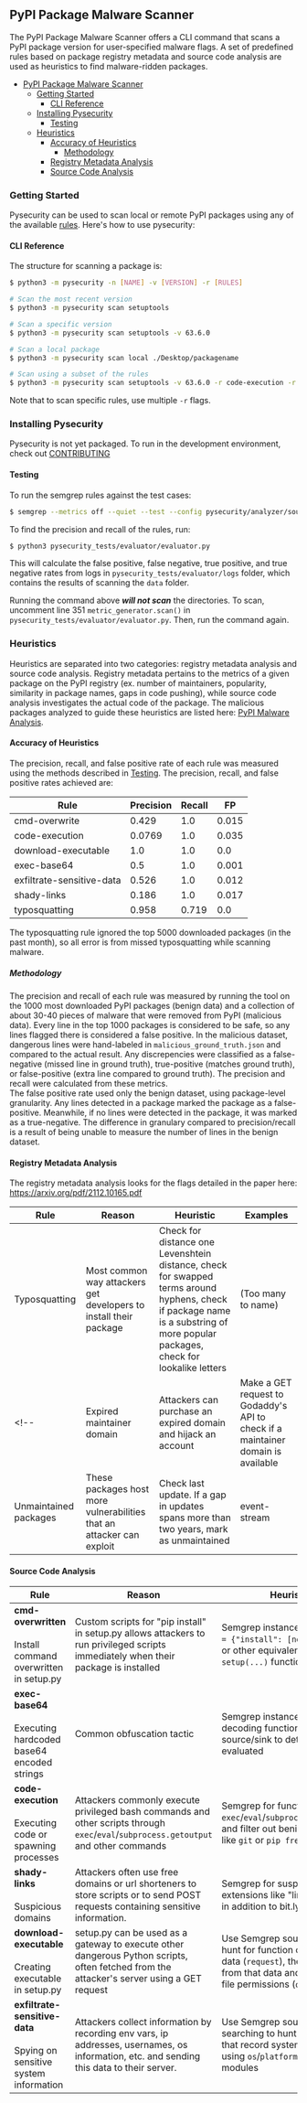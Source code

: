 ## PyPI Package Malware Scanner
The PyPI Package Malware Scanner offers a CLI command that scans a PyPI package version for user-specified malware flags. 
A set of predefined rules based on package registry metadata and source code analysis are used as heuristics to find malware-ridden packages.


- [PyPI Package Malware Scanner](#pypi-package-malware-scanner)
  - [Getting Started](#getting-started)
    - [CLI Reference](#cli-reference)
  - [Installing Pysecurity](#installing-pysecurity)
    - [Testing](#testing)
  - [Heuristics](#heuristics)
    - [Accuracy of Heuristics](#accuracy-of-heuristics)
      - [Methodology](#methodology)
    - [Registry Metadata Analysis](#registry-metadata-analysis)
    - [Source Code Analysis](#source-code-analysis)


### Getting Started
Pysecurity can be used to scan local or remote PyPI packages using any of the available [rules](#heuristics). Here's how to use pysecurity:

#### CLI Reference
The structure for scanning a package is:

```sh
$ python3 -m pysecurity -n [NAME] -v [VERSION] -r [RULES]

# Scan the most recent version
$ python3 -m pysecurity scan setuptools 

# Scan a specific version
$ python3 -m pysecurity scan setuptools -v 63.6.0 

# Scan a local package
$ python3 -m pysecurity scan local ./Desktop/packagename 

# Scan using a subset of the rules
$ python3 -m pysecurity scan setuptools -v 63.6.0 -r code-execution -r shady-links 
```

Note that to scan specific rules, use multiple `-r` flags.


### Installing Pysecurity
Pysecurity is not yet packaged. To run in the development environment, check out [CONTRIBUTING](CONTRIBUTING.md)

#### Testing

To run the semgrep rules against the test cases:

```sh
$ semgrep --metrics off --quiet --test --config pysecurity/analyzer/sourcecode pysecurity_tests/semgrep
```

To find the precision and recall of the rules, run: 
```sh
$ python3 pysecurity_tests/evaluator/evaluator.py
```
This will calculate the false positive, false negative, true positive, and true negative rates from logs in `pysecurity_tests/evaluator/logs` folder, which contains the results of scanning the `data` folder.

Running the command above ***will not scan*** the directories. To scan, uncomment line 351 `metric_generator.scan()` in `pysecurity_tests/evaluator/evaluator.py`. Then, run the command again.

### Heuristics
Heuristics are separated into two categories: registry metadata analysis and source code analysis. Registry metadata pertains to the metrics of a given package on the PyPI registry (ex. number of maintainers, popularity, similarity in package names, gaps in code pushing), while source code analysis investigates the actual code of the package. The malicious packages analyzed to guide these heuristics are listed here: [PyPI Malware Analysis](https://datadoghq.atlassian.net/wiki/spaces/~628e8c561a437e007042ec14/pages/2515534035/PyPI+Malware+Analysis).

#### Accuracy of Heuristics
The precision, recall, and false positive rate of each rule was measured using the methods described in [Testing](#testing). The precision, recall, and false positive rates achieved are:

| Rule | Precision | Recall | FP |
|---|---|---|---|
|cmd-overwrite|0.429|1.0|0.015|
|code-execution|0.0769|1.0|0.035|
|download-executable|1.0|1.0|0.0|
|exec-base64|0.5|1.0|0.001|
|exfiltrate-sensitive-data|0.526|1.0|0.012|
|shady-links|0.186|1.0|0.017|
|typosquatting|0.958|0.719|0.0|

The typosquatting rule ignored the top 5000 downloaded packages (in the past month), so all error is from missed typosquatting while scanning malware.

##### Methodology
The precision and recall of each rule was measured by running the tool on the 1000 most downloaded PyPI packages (benign data) and a collection of about 30-40 pieces of malware that were removed from PyPI (malicious data). Every line in the top 1000 packages is considered to be safe, so any lines flagged there is considered a false positive. In the malicious dataset, dangerous lines were hand-labeled in `malicious_ground_truth.json` and compared to the actual result. Any discrepencies were classified as a false-negative (missed line in ground truth), true-positive (matches ground truth), or false-positive (extra line compared to ground truth). The precision and recall were calculated from these metrics. 
<br/>
The false positive rate used only the benign dataset, using package-level granularity. Any lines detected in a package marked the package as a false-positive. Meanwhile, if no lines were detected in the package, it was marked as a true-negative. The difference in granulary compared to precision/recall is a result of being unable to measure the number of lines in the benign dataset.

#### Registry Metadata Analysis
The registry metadata analysis looks for the flags detailed in the paper here: https://arxiv.org/pdf/2112.10165.pdf

| Rule | Reason | Heuristic | Examples |
|---|---|---|---|
| Typosquatting | Most common way attackers get developers to install their package | Check for distance one Levenshtein distance, check for swapped terms around hyphens, check if package name is a substring of more popular packages, check for lookalike letters | (Too many to name) |
<!-- | Expired maintainer domain | Attackers can purchase an expired domain and hijack an account | Make a GET request to Godaddy's API to check if a maintainer domain is available | ctx |
| Unmaintained packages | These packages host more vulnerabilities that an attacker can exploit | Check last update. If a gap in updates spans more than two years, mark as unmaintained | event-stream | -->

#### Source Code Analysis
| Rule | Reason | Heuristic | Examples |
|---|---|---|---|
| **cmd-overwritten** <br/><br/> Install command overwritten in setup.py | Custom scripts for "pip install" in setup.py allows attackers to run privileged scripts immediately when their package is installed | Semgrep instances of `cmdclass = {"install": [new script]}`, or other equivalents, in the `setup(...)` function in setup.py | httplib3, htpplib2, request-oathlib, unicode-csv, etc. |
| **exec-base64** <br/><br/> Executing hardcoded base64 encoded strings | Common obfuscation tactic | Semgrep instances of base64 decoding functions and use source/sink to determine if evaluated | colourama, httplib3, request-oathlib, unicode-csv, etc. |
| **code-execution** <br/><br/> Executing code or spawning processes | Attackers commonly execute privileged bash commands and other scripts through `exec`/`eval`/`subprocess.getoutput` and other commands | Semgrep for functions like `exec`/`eval`/`subprocess.getoutput` and filter out benign commands like `git` or `pip freeze` | colourama, loglib-modules, pzymail |
| **shady-links** <br/><br/> Suspicious domains | Attackers often use free domains or url shorteners to store scripts or to send POST requests containing sensitive information. | Semgrep for suspcious domain extensions like "link" and "xyz", in addition to bit.ly links. | pzymail, py-jwt, pyjtw, tenserflow, etc. |
| **download-executable** <br/><br/> Creating executable in setup.py | setup.py can be used as a gateway to execute other dangerous Python scripts, often fetched from the attacker's server using a GET request | Use Semgrep source/sink to hunt for function calls that fetch data (`request`), then create files from that data and change the file permissions (`os.chmod`) | distrib, colourama, pzymail |
| **exfiltrate-sensitive-data** <br/><br/> Spying on sensitive system information | Attackers collect information by recording env vars, ip addresses, usernames, os information, etc. and sending this data to their server. | Use Semgrep source/sink searching to hunt for variables that record system information using `os`/`platform`/`socket`/etc. modules | distrib, loglib-modules, tenserflow |

